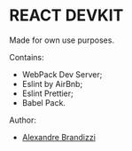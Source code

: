 # REACT DEVKIT

Made for own use purposes.

Contains:

* WebPack Dev Server;
* Eslint by AirBnb;
* Eslint Prettier;
* Babel Pack.

Author:

* [Alexandre Brandizzi](https://github.com/albrand)
